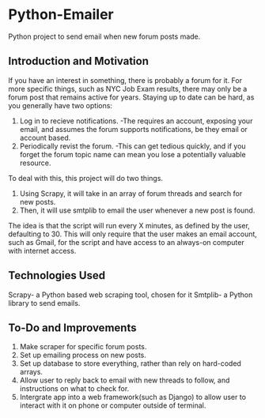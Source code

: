 # Python-Emailer
   Python project to send email when new forum posts made.
## Introduction and Motivation
   If you have an interest in something, there is probably a forum for it. For more specific things, such as NYC Job Exam results, there may only be a forum post that remains active for years. Staying up to date can be hard, as you generally have two options:

   1. Log in to recieve notifications. 
      -The requires an account, exposing your email, and assumes the forum supports notifications, be they email or account based.
   2. Periodically revist the forum. 
      -This can get tedious quickly, and if you forget the forum topic name can mean you lose a potentially valuable resource.

   To deal with this, this project will do two things.

   1. Using Scrapy, it will take in an array of forum threads and search for new posts. 
   2. Then, it will use smtplib to email the user whenever a new post is found. 
   
   The idea is that the script will run every X minutes, as defined by the user, defaulting to 30. This will only require that the user makes an email account, such as Gmail, for the script and have access to an always-on computer with internet access.

## Technologies Used

   Scrapy- a Python based web scraping tool, chosen for it
   Smtplib- a Python library to send emails.

## To-Do and Improvements

   1. Make scraper for specific forum posts.
   2. Set up emailing process on new posts.
   3. Set up database to store everything, rather than rely on hard-coded arrays.
   4. Allow user to reply back to email with new threads to follow, and instructions on what to check for.
   5. Intergrate app into a web framework(such as Django) to allow user to interact with it on phone or computer outside of terminal.